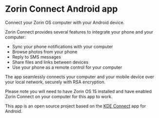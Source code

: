 # Zorin Connect Android app

Connect your Zorin OS computer with your Android device.

Zorin Connect provides several features to integrate your phone and your computer:

* Sync your phone notifications with your computer
* Browse photos from your phone
* Reply to SMS messages
* Share files and links between devices
* Use your phone as a remote control for your computer

The app seamlessly connects your computer and your mobile device over your local network, securely with RSA encryption.

Please note you will need to have Zorin OS 15 installed and have enabled Zorin Connect on your computer for this app to work.

This app is an open source project based on the [KDE Connect](https://github.com/KDE/kdeconnect-android)
 app for Android.

